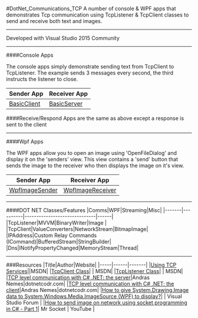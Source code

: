 #DotNet_Communications_TCP
A number of console & WPF apps that demonstrates Tcp communication using TcpListener & TcpClient classes to send and receive both text and images.

---

Developed with Visual Studio 2015 Community

---

####Console Apps

The console apps simply demonstrate sending text from TcpClient to TcpListener. The example sends 3 messages every second, the third instructs the listener to close.

|Sender App| Receiver App|
|----------|-------------|
|[BasicClient](https://github.com/Apollo013/CSharp_Communications_TCP/blob/master/BasicClient/Program.cs)|[BasicServer](https://github.com/Apollo013/CSharp_Communications_TCP/blob/master/BasicServer/Program.cs)|


####Receive/Respond Apps are the same as above except a response is sent to the client

---

####Wpf Apps

The WPF apps allow you to open an image using 'OpenFileDialog' and display it on the 'senders' view. This view contains a 'send' button that sends the image to the receiver who then displays the image on it's view.

|Sender App| Receiver App|
|----------|-------------|
|[WpfImageSender](https://github.com/Apollo013/CSharp_Communications_TCP/blob/master/WpfImageSender/ViewModels/ImageViewModel.cs)|[WpfImageReceiver](https://github.com/Apollo013/CSharp_Communications_TCP/blob/master/WpfImageReceiver/ViewModels/ImageViewModel.cs)|


---

####DOT NET Classes/Features
|Comms|WPF|Streaming|Misc|
|-------|----------|------------------------------|------|
|TcpListener|MVVM|BinaryWriter|Image |
|TcpClient|ValueConverters|NetworkStream|BitmapImage|
|IPAddress|Custom Relay Commands (ICommand)|BufferedStream|StringBuilder|
|Dns|INotifyPropertyChanged|MemoryStream|Thread|

---

###Resources
|Title|Author|Website|
|-----|------|-------|
|[Using TCP Services](https://msdn.microsoft.com/en-us/library/k8azesy5(v=vs.110).aspx)||MSDN|
|[TcpClient Class](https://msdn.microsoft.com/en-us/library/system.net.sockets.tcpclient(v=vs.110).aspx)| | MSDN|
|[TcpListener Class](https://msdn.microsoft.com/en-us/library/system.net.sockets.tcplistener(v=vs.110).aspx)| | MSDN|
|[TCP level communication with C# .NET: the server](https://dotnetcodr.com/2016/03/02/tcp-level-communication-with-c-net-the-server/)|Andras Nemes|dotnetcodr.com|
|[TCP level communication with C# .NET: the client](https://dotnetcodr.com/2016/03/10/tcp-level-communication-with-c-net-the-client/)|Andras Nemes|dotnetcodr.com|
|[How to give System.Drawing.Image data to System.Windows.Media.ImageSource (WPF) to display?](https://social.msdn.microsoft.com/Forums/vstudio/en-US/833ca60f-6a11-4836-bb2b-ef779dfe3ff0/how-to-give-systemdrawingimage-data-to-systemwindowsmediaimagesource-wpf-to-display?forum=wpf)| | Visual Studio Forum |
|[How to send image on network using socket programming in C# - Part 1](https://www.youtube.com/watch?v=_AXVfzoWnks)| Mr Socket | YouTube |

